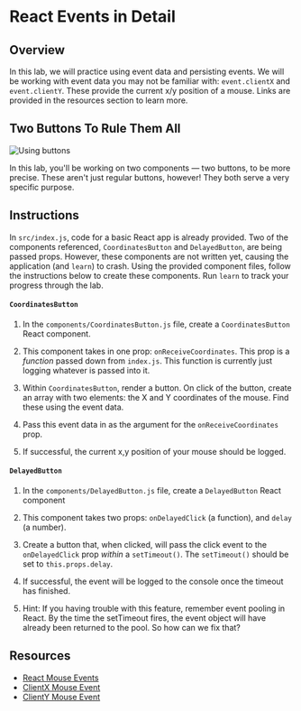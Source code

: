 # React Events in Detail

## Overview

In this lab, we will practice using event data and persisting events. We will be
working with event data you may not be familiar with: `event.clientX` and
`event.clientY`. These provide the current x/y position of a mouse. Links are
provided in the resources section to learn more.

## Two Buttons To Rule Them All

![Using buttons](https://media.giphy.com/media/HraQGUYyPxDz2/giphy.gif)

In this lab, you'll be working on two components — two buttons, to be more
precise. These aren't just regular buttons, however! They both serve a very
specific purpose. 

## Instructions

In `src/index.js`, code for a basic React app is already provided. Two of the
components referenced, `CoordinatesButton` and `DelayedButton`, are being passed
props. However, these components are not written yet, causing the application
(and `learn`) to crash. Using the provided component files, follow the
instructions below to create these components. Run `learn` to track your
progress through the lab.

#### `CoordinatesButton`

1.  In the `components/CoordinatesButton.js` file, create a `CoordinatesButton`
    React component.

2.  This component takes in one prop: `onReceiveCoordinates`. This prop is a
    _function_ passed down from `index.js`. This function is currently just logging
    whatever is passed into it.

3.  Within `CoordinatesButton`, render a button. On click of the button,
    create an array with two elements: the X and Y coordinates of the mouse. Find
    these using the event data.

4.  Pass this event data in as the argument for the `onReceiveCoordinates` prop.

5.  If successful, the current x,y position of your mouse should be logged.

#### `DelayedButton`

1.  In the `components/DelayedButton.js` file, create a `DelayedButton` React
    component

2.  This component takes two props: `onDelayedClick` (a function), and `delay` (a
    number).

3.  Create a button that, when clicked, will pass the click event to the
    `onDelayedClick` prop _within_ a `setTimeout()`. The `setTimeout()`
    should be set to `this.props.delay`.

4.  If successful, the event will be logged to the console once the timeout has
    finished.
    
5.  Hint: If you having trouble with this feature, remember event pooling in React. By the time the setTimeout fires, the event object will have already been returned to the pool. So how can we fix that?

## Resources

- [React Mouse Events](https://facebook.github.io/react/docs/events.html#mouse-events)
- [ClientX Mouse Event](https://developer.mozilla.org/en-US/docs/Web/API/MouseEvent/clientX)
- [ClientY Mouse Event](https://developer.mozilla.org/en-US/docs/Web/API/MouseEvent/clientY)
